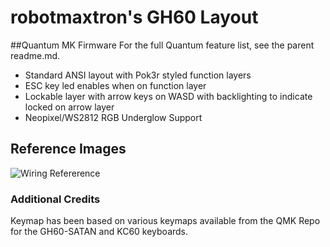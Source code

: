 robotmaxtron's GH60 Layout
=====================

##Quantum MK Firmware
For the full Quantum feature list, see the parent readme.md.

* Standard ANSI layout with Pok3r styled function layers
* ESC key led enables when on function layer
* Lockable layer with arrow keys on WASD with backlighting to indicate locked on arrow layer
* Neopixel/WS2812 RGB Underglow Support

## Reference Images
![Wiring Refererence](https://i.imgur.com/BkJ39JD.jpg)

### Additional Credits
Keymap has been based on various keymaps available from the QMK Repo for the GH60-SATAN and KC60 keyboards.
